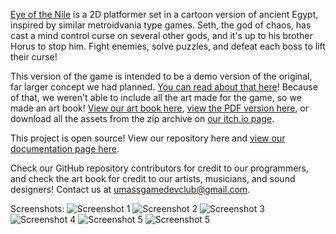 [Eye of the Nile](https://itch.io/game/edit/3532408) is a 2D platformer set in a cartoon version of ancient Egypt, inspired by similar metroidvania type games. Seth, the god of chaos, has cast a mind control curse on several other gods, and it's up to his brother Horus to stop him. Fight enemies, solve puzzles, and defeat each boss to lift their curse!

This version of the game is intended to be a demo version of the original, far larger concept we had planned. [You can read about that here](https://docs.google.com/document/d/11t10SskIkxHcFOvsnJHaeeMQuIM5M7cjp78eWNINZHs/edit?tab=t.0#heading=h.56f7xjlbvygl)! Because of that, we weren't able to include all the art made for the game, so we made an art book! [View our art book here](https://docs.google.com/presentation/d/107SRpFMBvZ3OWa06G-lAMvLzMzeWe5vN2M50ZGhkSDw/edit?slide=id.p#slide=id.p), [view the PDF version here](https://drive.google.com/file/d/1c-OCCvgfBx7J0xdO7kBAppNP6RLJnMWs/view?usp=sharing), or download all the assets from the zip archive on [our itch.io page](https://itch.io/game/edit/3532408).

This project is open source! View our repository here and [view our documentation page here](https://umassgamedev.github.io/Eye-of-the-Nile/).

Check our GitHub repository contributors for credit to our programmers, and check the art book for credit to our artists, musicians, and sound designers! Contact us at umassgamedevclub@gmail.com.

Screenshots:
![Screenshot 1](https://media.discordapp.net/attachments/1279545631622299680/1369345362061557882/itch_screenshot_1.png?ex=681b85bf&is=681a343f&hm=3988da949b386959b63dafd36652a5c923c995b43e114a76d2cde0442cc924b1&=&format=webp&quality=lossless&width=1526&height=856)
![Screenshot 2](https://media.discordapp.net/attachments/1279545631622299680/1369345362510217306/itch_screenshot_2.png?ex=681b85bf&is=681a343f&hm=89b0cadfe79747d33c17d503e4aff9f5b274174b038feb322ebeee963ac2e3eb&=&format=webp&quality=lossless&width=1521&height=856)
![Screenshot 3](https://media.discordapp.net/attachments/1279545631622299680/1369345363990937782/itch_screenshot_5.png?ex=681b85bf&is=681a343f&hm=e5ce795c50ec61b04fadd1e67084c8ab36221b8574a23ac92edfb749e3744377&=&format=webp&quality=lossless&width=1521&height=856)
![Screenshot 4](https://media.discordapp.net/attachments/1279545631622299680/1369345363072385166/itch_screenshot_3.png?ex=681b85bf&is=681a343f&hm=42e525529c791caa9e895db27d96a2e421be56d5f1b8c818019ecc34eaeb36dd&=&format=webp&quality=lossless&width=1521&height=856)
![Screenshot 5](https://media.discordapp.net/attachments/1279545631622299680/1369345363592482888/itch_screenshot_4.png?ex=681b85bf&is=681a343f&hm=a8be5cb9c3ebbe4dfe3d4e3c9dd4f6dbe9d1e2e87d4b89b9efb617a290f3cd4b&=&format=webp&quality=lossless&width=1521&height=856)
![Screenshot 5](https://media.discordapp.net/attachments/1279545631622299680/1369345361621028904/itch_screenshot_6.png?ex=681b85bf&is=681a343f&hm=c92d005c4465bae26e626bb72527c1784c0c811fb2e8dfd30b95e8107f1fbdc4&=&format=webp&quality=lossless&width=1521&height=856)
